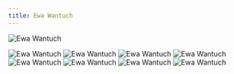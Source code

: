 ```yaml
---
title: Ewa Wantuch
---
```


![Ewa Wantuch](assets/img/members/member-10/img1.jpg)

<p class="blurb">
</p>

![Ewa Wantuch](assets/img/members/member-10/img2.jpg)
![Ewa Wantuch](assets/img/members/member-10/img3.jpg)
![Ewa Wantuch](assets/img/members/member-10/img4.jpg)
![Ewa Wantuch](assets/img/members/member-10/img5.jpg)
![Ewa Wantuch](assets/img/members/member-10/img6.jpg)
![Ewa Wantuch](assets/img/members/member-10/img7.jpg)
![Ewa Wantuch](assets/img/members/member-10/img8.jpg)
![Ewa Wantuch](assets/img/members/member-10/img9.jpg)